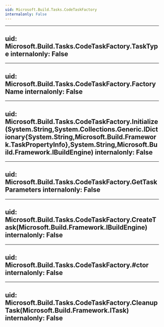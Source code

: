 ```yaml
---
uid: Microsoft.Build.Tasks.CodeTaskFactory
internalonly: False
---
```


---
uid: Microsoft.Build.Tasks.CodeTaskFactory.TaskType
internalonly: False
---

---
uid: Microsoft.Build.Tasks.CodeTaskFactory.FactoryName
internalonly: False
---

---
uid: Microsoft.Build.Tasks.CodeTaskFactory.Initialize(System.String,System.Collections.Generic.IDictionary{System.String,Microsoft.Build.Framework.TaskPropertyInfo},System.String,Microsoft.Build.Framework.IBuildEngine)
internalonly: False
---

---
uid: Microsoft.Build.Tasks.CodeTaskFactory.GetTaskParameters
internalonly: False
---

---
uid: Microsoft.Build.Tasks.CodeTaskFactory.CreateTask(Microsoft.Build.Framework.IBuildEngine)
internalonly: False
---

---
uid: Microsoft.Build.Tasks.CodeTaskFactory.#ctor
internalonly: False
---

---
uid: Microsoft.Build.Tasks.CodeTaskFactory.CleanupTask(Microsoft.Build.Framework.ITask)
internalonly: False
---
